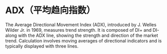 # ADX（平均趋向指数）
The Average Directional Movement Index (ADX), introduced by J. Welles Wilder Jr. in 1969, measures trend strength.
It is composed of DI+ and DI- along with the ADX line, showing the strength and direction of the market trend.
Calculation involves moving averages of directional indicators and is typically displayed with three lines.
